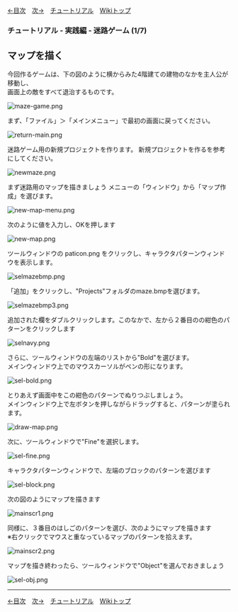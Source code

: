
[←目次](./tutorial.md)&emsp;[次→](./tr-maze02.md)&emsp;[チュートリアル](./tutorial.md)&emsp;[Wikiトップ](./)

### チュートリアル - 実践編 - 迷路ゲーム (1/7)
## マップを描く

今回作るゲームは、下の図のように横からみた4階建ての建物のなかを主人公が移動し、  
画面上の敵をすべて退治するものです。

![maze-game.png](./img/maze-game.png)

まず、「ファイル」＞「メインメニュー」で最初の画面に戻ってください。

![return-main.png](./img/return-main.png)

迷路ゲーム用の新規プロジェクトを作ります。 新規プロジェクトを作るを参考にしてください。

![newmaze.png](./img/newmaze.png)

まず迷路用のマップを描きましょう メニューの「ウィンドウ」から「マップ作成」を選びます。

![new-map-menu.png](./img/new-map-menu.png)

次のように値を入力し、OKを押します

![new-map.png](./img/new-map.png)

ツールウィンドウの paticon.png をクリックし、キャラクタパターンウィンドウを表示します。

![selmazebmp.png](./img/selmazebmp.png)

「追加」をクリックし、"Projects"フォルダのmaze.bmpを選びます。

![selmazebmp3.png](./img/selmazebmp3.png)

追加された欄をダブルクリックします。このなかで、左から２番目のの紺色のパターンをクリックします

![selnavy.png](./img/selnavy.png)

さらに、ツールウィンドウの左端のリストから"Bold"を選びます。  
メインウィンドウ上でのマウスカーソルがペンの形になります。

![sel-bold.png](./img/sel-bold.png)

とりあえず画面中をこの紺色のパターンでぬりつぶしましょう。  
メインウィンドウ上で左ボタンを押しながらドラッグすると、パターンが塗られます。

![draw-map.png](./img/draw-map.png)

次に、ツールウィンドウで"Fine"を選択します。

![sel-fine.png](./img/sel-fine.png)

キャラクタパターンウィンドウで、左端のブロックのパターンを選びます

![sel-block.png](./img/sel-block.png)

次の図のようにマップを描きます

![mainscr1.png](./img/mainscr1.png)

同様に、３番目のはしごのパターンを選び、次のようにマップを描きます  
※右クリックでマウスと重なっているマップのパターンを拾えます。

![mainscr2.png](./img/mainscr2.png)

マップを描き終わったら、ツールウィンドウで"Object"を選んでおきましょう

![sel-obj.png](./img/sel-obj.png)

***

[←目次](./tutorial.md)&emsp;[次→](./tr-maze02.md)&emsp;[チュートリアル](./tutorial.md)&emsp;[Wikiトップ](./)
